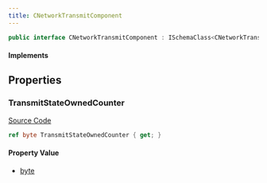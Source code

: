 ```yaml
---
title: CNetworkTransmitComponent
---
```


```csharp
public interface CNetworkTransmitComponent : ISchemaClass<CNetworkTransmitComponent>, ISchemaField, ISchemaClass, INativeHandle
```

#### Implements

## Properties

### TransmitStateOwnedCounter

[Source Code](https://github.com/swiftly-solution/swiftlys2/blob/beta/managed/src/SwiftlyS2.Generated/Schemas/Interfaces/CNetworkTransmitComponent.cs#L16)

```csharp
ref byte TransmitStateOwnedCounter { get; }
```

#### Property Value

- [byte](https://learn.microsoft.com/dotnet/api/system.byte)


